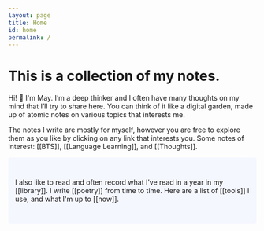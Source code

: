 ```yaml
---
layout: page
title: Home
id: home
permalink: /
---
```


# This is a collection of my notes.

<p>Hi! 👋 I'm May. I’m a deep thinker and I often have many thoughts on my mind that I’ll try to share here. You can think of it like a digital garden, made up of atomic notes on various topics that interests me. 

The notes I write are mostly for myself, however you are free to explore them as you like by clicking on any link that interests you. Some notes of interest: [[BTS]], [[Language Learning]], and [[Thoughts]].</p>


<p style="padding: 3em 1em; background: #f5f7ff; border-radius: 4px;">
  I also like to read and often record what I’ve read in a year in my [[library]]. I write [[poetry]] from time to time. 
  Here are a list of [[tools]] I use, and what I'm up to [[now]]. 
</p>


<style>
  .wrapper {
    max-width: 58em;
  }
</style>
